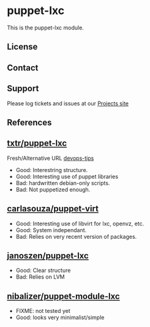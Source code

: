 puppet-lxc
==========

This is the puppet-lxc module.

License
-------


Contact
-------


Support
-------

Please log tickets and issues at our [Projects site](http://projects.example.com)


References
-----------

## [txtr/puppet-lxc](https://github.com/txtr/puppet-lxc)

Fresh/Alternative URL [devops-tips](https://gitorious.org/devops-tips/puppet-lxc)

* Good: Interestring structure.
* Good: Interesting use of puppet libraries
* Bad: hardwritten debian-only scripts.
* Bad: Not puppetized enough.

## [carlasouza/puppet-virt](https://github.com/carlasouza/puppet-virt)

* Good: Interesting use of libvirt for lxc, openvz, etc.
* Good: System independant.
* Bad: Relies on very recent version of packages.

## [janoszen/puppet-lxc](https://github.com/janoszen/puppet-lxc)

* Good: Clear structure
* Bad: Relies on LVM

## [nibalizer/puppet-module-lxc](https://github.com/nibalizer/puppet-module-lxc)

* FIXME: not tested yet
* Good: looks very minimalist/simple


